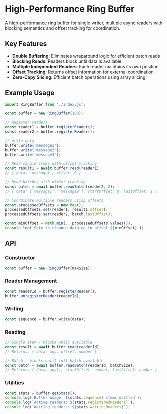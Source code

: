 # High-Performance Ring Buffer

A high-performance ring buffer for single writer, multiple async readers with blocking semantics and offset tracking for coordination.

## Key Features

- **Double Buffering**: Eliminates wraparound logic for efficient batch reads
- **Blocking Reads**: Readers block until data is available
- **Multiple Independent Readers**: Each reader maintains its own position
- **Offset Tracking**: Returns offset information for external coordination
- **Zero-Copy Slicing**: Efficient batch operations using array slicing

## Example Usage

```javascript
import RingBuffer from './index.js';

const buffer = new RingBuffer(100);

// Register readers
const reader1 = buffer.registerReader();
const reader2 = buffer.registerReader();

// Write data
buffer.write('message1');
buffer.write('message2');
buffer.write('message3');

// Read single items with offset tracking
const result1 = await buffer.read(reader1);
// { data: 'message1', offset: 0 }

// Read batches with offset tracking
const batch = await buffer.readBatch(reader2, 2);
// { data: ['message1', 'message2'], startOffset: 0, lastOffset: 1 }

// Coordinate multiple readers using offsets
const processedOffsets = new Map();
processedOffsets.set(reader1, result1.offset);
processedOffsets.set(reader2, batch.lastOffset);

const minOffset = Math.min(...processedOffsets.values());
console.log(`Safe to cleanup data up to offset ${minOffset}`);
```

## API

### Constructor
```javascript
const buffer = new RingBuffer(maxSize);
```

### Reader Management
```javascript
const readerId = buffer.registerReader();
buffer.unregisterReader(readerId);
```

### Writing
```javascript
const sequence = buffer.write(data);
```

### Reading
```javascript
// Single item - blocks until available
const result = await buffer.read(readerId);
// Returns: { data: any, offset: number }

// Batch - blocks until full batch available
const batch = await buffer.readBatch(readerId, batchSize);
// Returns: { data: any[], startOffset: number, lastOffset: number }
```

### Utilities
```javascript
const stats = buffer.getStats();
console.log(`Buffer usage: ${stats.sequence} items written`);
console.log(`Active readers: ${stats.registeredReaders}`);
console.log(`Waiting readers: ${stats.waitingReaders}`);
```

